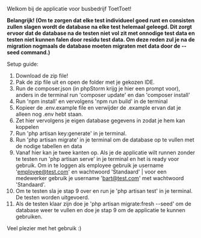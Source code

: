 Welkom bij de applicatie voor busbedrijf ToetToet!

**Belangrijk! (Om te zorgen dat elke test individueel goed runt en consisten zullen slagen wordt de database na elke test
helemaal geleegd. Dit zorgt ervoor dat de database na de testen niet vol zit met onnodige test data en testen niet
kunnen falen door residu test data. Om deze reden zul je na de migration nogmaals de database moeten migraten met data
door de --seed command.)**

Setup guide:

1. Download de zip file!
2. Pak de zip file uit en open de folder met je gekozen IDE.
3. Run de composer.json (in phpStorm krijg je hier een prompt voor), anders in de terminal run 'composer update' en dan 'composer install'
4. Run 'npm install' en vervolgens 'npm run build' in de terminal
5. Kopieer de .env.example file en verwijder de .example ervan dat je alleen nog .env hebt staan.
6. Zet hier vervolgens je eigen database gegevens in zodat je hem kan koppelen
7. Run 'php artisan key:generate' in je terminal.
8. Run 'php artisan migrate' in je terminal om de database op te vullen met de nodige tabellen en data
9. Vanaf hier kan je twee kanten op. Als je de applicatie wilt runnen zonder te testen run 'php artisan serve' in je terminal en het is ready voor gebruik. Om in te loggen als employee gebruik je username 'employee@test.com' en wachtwoord 'Standaard' | voor een medewerker gebruik je username 'bart@test.com' met wachtwoord 'Standaard'.
10. Om te testen sla je stap 9 over en run je 'php artisan test' in je terminal. De testen worden uitgevoerd.
11. Als de testen klaar zijn doe je 'php artisan migrate:fresh --seed' om de database weer te vullen en doe je stap 9 om de applicatie te kunnen gebruiken.

Veel plezier met het gebruik :)
